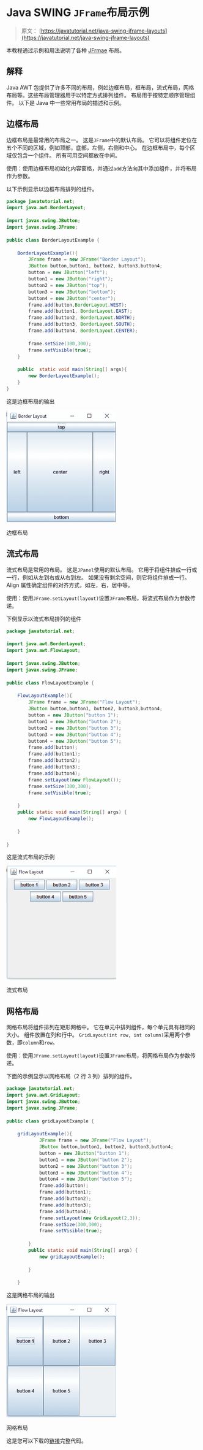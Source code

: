 # Java SWING `JFrame`布局示例

> 原文： [https://javatutorial.net/java-swing-jframe-layouts](https://javatutorial.net/java-swing-jframe-layouts)

本教程通过示例和用法说明了各种 [JFrmae](https://javatutorial.net/swing-jframe-basics-create-jframe) 布局。

## 解释

Java AWT 包提供了许多不同的布局，例如边框布局，框布局，流式布局，网格布局等。这些布局管理器用于以特定方式排列组件。 布局用于按特定顺序管理组件。 以下是 Java 中一些常用布局的描述和示例。

## 边框布局

边框布局是最常用的布局之一。 这是`JFrame`中的默认布局。 它可以将组件定位在五个不同的区域，例如顶部，底部，左侧，右侧和中心。 在边框布局中，每个区域仅包含一个组件。 所有可用空间都放在中间。

使用：使用边框布局初始化内容窗格，并通过`add`方法向其中添加组件，并将布局作为参数。

以下示例显示以边框布局排列的组件。

```java
package javatutorial.net;
import java.awt.BorderLayout;

import javax.swing.JButton;
import javax.swing.JFrame;

public class BorderLayoutExample {

	BorderLayoutExample(){
		JFrame frame = new JFrame("Border Layout");
		JButton button,button1, button2, button3,button4;
		button = new JButton("left");
		button1 = new JButton("right");
		button2 = new JButton("top");
		button3 = new JButton("bottom");
		button4 = new JButton("center");
		frame.add(button,BorderLayout.WEST);
		frame.add(button1, BorderLayout.EAST);
		frame.add(button2, BorderLayout.NORTH);
		frame.add(button3, BorderLayout.SOUTH);
		frame.add(button4, BorderLayout.CENTER);

		frame.setSize(300,300);  
		frame.setVisible(true);  
	}

	public  static void main(String[] args){
		new BorderLayoutExample();
	}
}

```

这是边框布局的输出

![Border Layout](img/c8903c4d122fe77a11c2b55ebcc46b66.jpg)

边框布局

## 流式布局

流式布局是常用的布局。 这是`JPanel`使用的默认布局。 它用于将组件排成一行或一行，例如从左到右或从右到左。 如果没有剩余空间，则它将组件排成一行。 Align 属性确定组件的对齐方式，如左，右，居中等。

使用：使用`JFrame.setLayout(layout)`设置`JFrame`布局，将流式布局作为参数传递。

下例显示以流式布局排列的组件

```java
package javatutorial.net;

import java.awt.BorderLayout;
import java.awt.FlowLayout;

import javax.swing.JButton;
import javax.swing.JFrame;

public class FlowLayoutExample {

	FlowLayoutExample(){
		JFrame frame = new JFrame("Flow Layout");
		JButton button,button1, button2, button3,button4;
		button = new JButton("button 1");
		button1 = new JButton("button 2");
		button2 = new JButton("button 3");
		button3 = new JButton("button 4");
		button4 = new JButton("button 5");
		frame.add(button);
		frame.add(button1);
		frame.add(button2);
		frame.add(button3);
		frame.add(button4);
		frame.setLayout(new FlowLayout());
		frame.setSize(300,300);  
		frame.setVisible(true);  

	}
	public static void main(String[] args) {
		new FlowLayoutExample();

	}

}

```

这是流式布局的示例

![Flow Layout](img/ba3ea537424ab3ee9c64e8575cfd392f.jpg)

流式布局

## 网格布局

网格布局将组件排列在矩形网格中。 它在单元中排列组件，每个单元具有相同的大小。 组件放置在列和行中。 `GridLayout(int row, int column)`采用两个参数，即`column`和`row`。

使用：使用`JFrame.setLayout(layout)`设置`JFrame`布局，将网格布局作为参数传递。

下面的示例显示以网格布局（2 行 3 列）排列的组件。

```java
package javatutorial.net;
import java.awt.GridLayout;
import javax.swing.JButton;
import javax.swing.JFrame;

public class gridLayoutExample {

	gridLayoutExample(){
			JFrame frame = new JFrame("Flow Layout");
			JButton button,button1, button2, button3,button4;
			button = new JButton("button 1");
			button1 = new JButton("button 2");
			button2 = new JButton("button 3");
			button3 = new JButton("button 4");
			button4 = new JButton("button 5");
			frame.add(button);
			frame.add(button1);
			frame.add(button2);
			frame.add(button3);
			frame.add(button4);
			frame.setLayout(new GridLayout(2,3));
			frame.setSize(300,300);  
			frame.setVisible(true);  

		}
		public static void main(String[] args) {
			new gridLayoutExample();

		}

	}

```

这是网格布局的输出

![Grid Layout](img/5a6cfd69189f116e5f1cac4e31a76a4d.jpg)

网格布局

这是您可以下载的[链接](https://github.com/NeelumAyub/Tutorials/tree/master/LayoutExample)完整代码。
